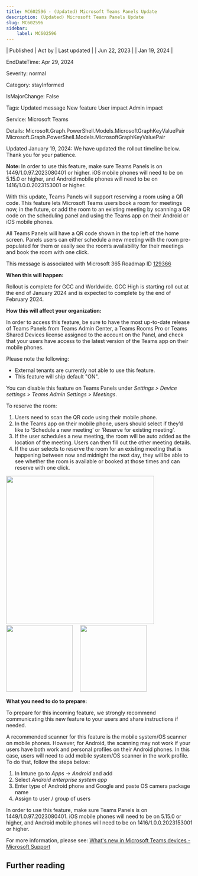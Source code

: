 ```yaml
---
title: MC602596 - (Updated) Microsoft Teams Panels Update
description: (Updated) Microsoft Teams Panels Update
slug: MC602596
sidebar:
    label: MC602596
---
```



| Published | Act by | Last updated |
| Jun 22, 2023 |  | Jan 19, 2024 |

EndDateTime: Apr 29, 2024

Severity: normal

Category: stayInformed

IsMajorChange: False

Tags: Updated message New feature User impact Admin impact

Service: Microsoft Teams

Details: Microsoft.Graph.PowerShell.Models.MicrosoftGraphKeyValuePair Microsoft.Graph.PowerShell.Models.MicrosoftGraphKeyValuePair

<p>Updated January 19, 2024: We have updated the rollout timeline below. Thank you for your patience.</p><p><b>Note: </b>In order to use this feature, make sure Teams Panels is on 1449/1.0.97.2023080401 or higher. iOS mobile phones will need to be on 5.15.0 or higher, and Android mobile phones will need to be on 1416/1.0.0.2023153001 or higher.</p><p>With this update, Teams Panels will support reserving a room using a QR code. This feature lets Microsoft Teams users book a room for meetings now, in the future, or add the room to an existing meeting by scanning a QR code on the scheduling panel and using the Teams app on their Android or iOS mobile phones.<br></p><p></p><p>All Teams Panels will have a QR code shown in the top left of the home screen. Panels users can either schedule a new meeting with the room pre-populated for them or easily see the room’s availability for their meetings and book the room with one click.&nbsp;</p><p>This message is associated with Microsoft 365 Roadmap ID <a href="https://www.microsoft.com/microsoft-365/roadmap?filters=&amp;searchterms=129366" target="_blank">129366</a></p><p><b>When this will happen:</b>

</p><p>Rollout is complete for GCC and Worldwide. GCC High is starting roll out at the end of January 2024 and is expected to complete by the end of February 2024.&nbsp;</p>

<p><b>How this will affect your organization:</b><br></p>

<p>In order to access this feature, be sure to have the most up-to-date release of Teams Panels from Teams Admin Center, a Teams Rooms Pro or Teams Shared Devices license assigned to the account on the Panel, and check that your users have access to the latest version of the Teams app on their mobile phones.</p><p>Please note the following: </p><ul><li>External tenants are currently not able to use this feature.</li><li>This feature will ship default "ON".&nbsp;</li></ul><p>You can disable this feature on Teams Panels under <i style="">Settings &gt; Device settings &gt; Teams Admin Settings &gt; Meetings</i>.</p><p>To reserve the room:</p><ol><li>Users need to scan the QR code using their mobile phone.
</li><li>In the Teams app on their mobile phone, users should select if they’d like to ‘Schedule a new meeting’ or ‘Reserve for existing meeting’.
</li><li>If the user schedules a new meeting, the room will be auto added as the location of the meeting. Users can then fill out the other meeting details.
</li><li>If the user selects to reserve the room for an existing meeting that is happening between now and midnight the next day, they will be able to see whether the room is available or booked at those times and can reserve with one click.</li></ol><p><img src="https://img-prod-cms-rt-microsoft-com.akamaized.net/cms/api/am/imageFileData/RW16EuH?ver=3dd6" style="width: 400px;">&nbsp; &nbsp; &nbsp;&nbsp;<img src="https://img-prod-cms-rt-microsoft-com.akamaized.net/cms/api/am/imageFileData/RW16ORv?ver=3e82" style="width: 180px;" "alt="teams" app="" mobile="" view"="">&nbsp; &nbsp; &nbsp;<img src="https://img-prod-cms-rt-microsoft-com.akamaized.net/cms/api/am/imageFileData/RW16U4a?ver=6c32" style="width: 180px;" "alt="teams" app="" mobile="" view"=""><br></p><p><b>What you need to do to prepare:</b><br></p>
<p>To prepare for this incoming feature, we strongly recommend communicating this new feature to your users and share instructions if needed.</p><p>A recommended scanner for this feature is the mobile system/OS scanner on mobile phones. However, for Android, the scanning may not work if your users have both work and personal profiles on their Android phones. In this case, users will need to add mobile system/OS scanner in the work profile. To do that, follow the steps below: 
</p><ol><li>In Intune go to <i>Apps -&gt; Android</i> and add 
</li><li>Select <i>Android enterprise system app 
</i></li><li>Enter type of Android phone and Google and paste OS camera package name  
</li><li>Assign to user / group of users</li></ol><p>In order to use this feature, make sure Teams Panels is on 1449/1.0.97.2023080401. iOS mobile phones will need to be on 5.15.0 or higher, and Android mobile phones will need to be on 1416/1.0.0.2023153001 or higher.
</p><p>For more information, please see: <a href="https://support.microsoft.com/en-us/office/what-s-new-in-microsoft-teams-devices-eabf4d81-acdd-4b23-afa1-9ee47bb7c5e2#ID0EBD=Teams_panels" target="_blank">What's new in Microsoft Teams devices - Microsoft Support</a></p><p></p>

## Further reading
